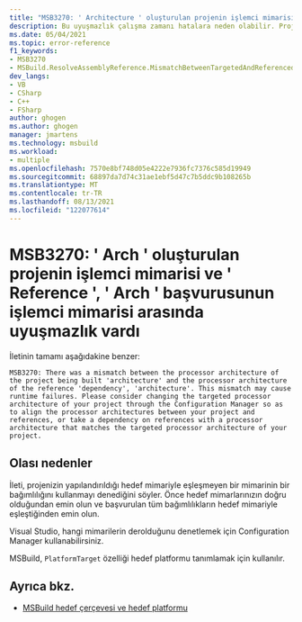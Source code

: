 ```yaml
---
title: "MSB3270: ' Architecture ' oluşturulan projenin işlemci mimarisi ve ' Reference ', ' Architecture ' başvurusunun işlemci mimarisi arasında uyuşmazlık vardı."
description: Bu uyuşmazlık çalışma zamanı hatalara neden olabilir. Projeniz ve başvurularınız arasında işlemci mimarilerini hizalamak veya projenizin hedeflenen işlemci mimarisiyle eşleşen bir işlemci mimarisine sahip başvurulara bir bağımlılık almak için Configuration Manager aracılığıyla projenizin hedeflenen işlemci mimarisini değiştirmeyi göz önünde bulundurun.
ms.date: 05/04/2021
ms.topic: error-reference
f1_keywords:
- MSB3270
- MSBuild.ResolveAssemblyReference.MismatchBetweenTargetedAndReferencedArch
dev_langs:
- VB
- CSharp
- C++
- FSharp
author: ghogen
ms.author: ghogen
manager: jmartens
ms.technology: msbuild
ms.workload:
- multiple
ms.openlocfilehash: 7570e8bf748d05e4222e7936fc7376c585d19949
ms.sourcegitcommit: 68897da7d74c31ae1ebf5d47c7b5ddc9b108265b
ms.translationtype: MT
ms.contentlocale: tr-TR
ms.lasthandoff: 08/13/2021
ms.locfileid: "122077614"
---
```

# <a name="msb3270-there-was-a-mismatch-between-the-processor-architecture-of-the-project-being-built-arch-and-the-processor-architecture-of-the-reference-reference-arch"></a>MSB3270: ' Arch ' oluşturulan projenin işlemci mimarisi ve ' Reference ', ' Arch ' başvurusunun işlemci mimarisi arasında uyuşmazlık vardı

İletinin tamamı aşağıdakine benzer:

```output
MSB3270: There was a mismatch between the processor architecture of the project being built 'architecture' and the processor architecture of the reference 'dependency', 'architecture'. This mismatch may cause runtime failures. Please consider changing the targeted processor architecture of your project through the Configuration Manager so as to align the processor architectures between your project and references, or take a dependency on references with a processor architecture that matches the targeted processor architecture of your project.
```

## <a name="possible-causes"></a>Olası nedenler

İleti, projenizin yapılandırıldığı hedef mimariyle eşleşmeyen bir mimarinin bir bağımlılığını kullanmayı denediğini söyler. Önce hedef mimarlarınızın doğru olduğundan emin olun ve başvurulan tüm bağımlılıkların hedef mimariyle eşleştiğinden emin olun. 

Visual Studio, hangi mimarilerin derolduğunu denetlemek için Configuration Manager kullanabilirsiniz.

MSBuild, `PlatformTarget` özelliği hedef platformu tanımlamak için kullanılır.

## <a name="see-also"></a>Ayrıca bkz.

- [MSBuild hedef çerçevesi ve hedef platformu](../msbuild-target-framework-and-target-platform.md)
